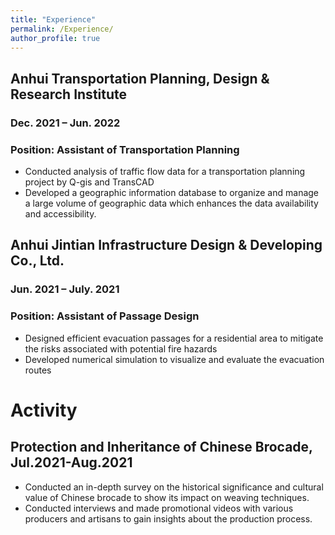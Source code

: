 ```yaml
---
title: "Experience"
permalink: /Experience/
author_profile: true
---
```

## Anhui Transportation Planning, Design & Research Institute
### Dec. 2021 – Jun. 2022
### Position: Assistant of Transportation Planning
- Conducted analysis of traffic flow data for a transportation planning project by Q-gis and TransCAD
- Developed a geographic information database to organize and manage a large volume of geographic data
which enhances the data availability and accessibility.

## Anhui Jintian Infrastructure Design & Developing Co., Ltd.
### Jun. 2021 – July. 2021
### Position: Assistant of Passage Design
- Designed efficient evacuation passages for a residential area to mitigate the risks associated with potential fire hazards
- Developed numerical simulation to visualize and evaluate the evacuation routes

# Activity
## Protection and Inheritance of Chinese Brocade, Jul.2021-Aug.2021
- Conducted an in-depth survey on the historical significance and cultural value of Chinese brocade to show its impact on weaving techniques.
- Conducted interviews and made promotional videos with various producers and artisans to gain insights about the production process.
